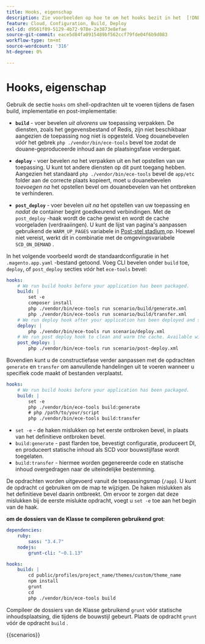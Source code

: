 ```yaml
---
title: Hooks, eigenschap
description: Zie voorbeelden op hoe te om het hooks bezit in het  [!DNL Commerce]  dossier van de toepassingsconfiguratie te vormen.
feature: Cloud, Configuration, Build, Deploy
exl-id: d9561f09-5129-4b72-978e-2e3873e8efae
source-git-commit: eace5d84fa0915489bf562ccf79fde04f6b9d083
workflow-type: tm+mt
source-wordcount: '316'
ht-degree: 0%

---
```


# Hooks, eigenschap

Gebruik de sectie `hooks` om shell-opdrachten uit te voeren tijdens de fasen build, implementatie en post-implementatie:

- **`build`** - voer bevelen _uit alvorens_ uw toepassing verpakken. De diensten, zoals het gegevensbestand of Redis, zijn niet beschikbaar aangezien de toepassing nog niet is opgesteld. Voeg douanebevelen _vóór_ het gebrek `php ./vendor/bin/ece-tools` bevel toe zodat de douane-geproduceerde inhoud aan de plaatsingsfase verdergaat.

- **`deploy`** - voer bevelen _na_ het verpakken uit en het opstellen van uw toepassing. U kunt tot andere diensten op dit punt toegang hebben. Aangezien het standaard `php ./vendor/bin/ece-tools` bevel de `app/etc` folder aan de correcte plaats kopieert, moet u douanebevelen _toevoegen na_ het opstellen bevel om douanebevelen van het ontbreken te verhinderen.

- **`post_deploy`** - voer bevelen _uit na_ het opstellen van uw toepassing en _nadat_ de container begint goedkeurend verbindingen. Met de `post_deploy` -haak wordt de cache gewist en wordt de cache voorgeladen (verdraaiingen). U kunt de lijst van pagina&#39;s aanpassen gebruikend de `WARM_UP_PAGES` variabele in [ Post-stel stadium ](../environment/variables-post-deploy.md) op. Hoewel niet vereist, werkt dit in combinatie met de omgevingsvariabele `SCD_ON_DEMAND` .

In het volgende voorbeeld wordt de standaardconfiguratie in het `.magento.app.yaml` -bestand getoond. Voeg CLI bevelen onder `build` toe, `deploy`, of `post_deploy` secties _vóór_ het `ece-tools` bevel:

```yaml
hooks:
    # We run build hooks before your application has been packaged.
    build: |
        set -e
        composer install
        php ./vendor/bin/ece-tools run scenario/build/generate.xml
        php ./vendor/bin/ece-tools run scenario/build/transfer.xml
    # We run deploy hook after your application has been deployed and started.
    deploy: |
        php ./vendor/bin/ece-tools run scenario/deploy.xml
    # We run post deploy hook to clean and warm the cache. Available with ECE-Tools 2002.0.10.
    post_deploy: |
        php ./vendor/bin/ece-tools run scenario/post-deploy.xml
```

Bovendien kunt u de constructiefase verder aanpassen met de opdrachten `generate` en `transfer` om aanvullende handelingen uit te voeren wanneer u specifiek code maakt of bestanden verplaatst.

```yaml
hooks:
    # We run build hooks before your application has been packaged.
    build: |
        set -e
        php ./vendor/bin/ece-tools build:generate
        # php /path/to/your/script
        php ./vendor/bin/ece-tools build:transfer
```

- `set -e` - de haken mislukken op het eerste ontbroken bevel, in plaats van het definitieve ontbroken bevel.
- `build:generate` - past flarden toe, bevestigt configuratie, produceert DI, en produceert statische inhoud als SCD voor bouwstijlfase wordt toegelaten.
- `build:transfer` - hiermee worden gegenereerde code en statische inhoud overgedragen naar de uiteindelijke bestemming.

De opdrachten worden uitgevoerd vanuit de toepassingsmap (`/app`). U kunt de opdracht `cd` gebruiken om de map te wijzigen. De haken mislukken als het definitieve bevel daarin ontbreekt. Om ervoor te zorgen dat deze mislukken bij de eerste mislukte opdracht, voegt u `set -e` toe aan het begin van de haak.

**om de dossiers van de Klasse te compileren gebruikend grot**:

```yaml
dependencies:
    ruby:
        sass: "3.4.7"
    nodejs:
        grunt-cli: "~0.1.13"

hooks:
    build: |
        cd public/profiles/project_name/themes/custom/theme_name
        npm install
        grunt
        cd
        php ./vendor/bin/ece-tools build
```

Compileer de dossiers van de Klasse gebruikend `grunt` vóór statische inhoudsplaatsing, die tijdens de bouwstijl gebeurt. Plaats de opdracht `grunt` vóór de opdracht `build` .

{{scenarios}}
